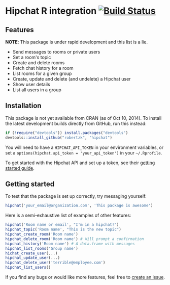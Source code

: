 Hipchat R integration [![Build Status](https://travis-ci.org/robertzk/hipchat.svg?branch=master)](https://travis-ci.org/robertzk/hipchat)
=======

Features
--------
**NOTE**: This package is under rapid development and this list is a lie.

* Send messages to rooms or private users
* Set a room's topic
* Create and delete rooms
* Fetch chat history for a room
* List rooms for a given group
* Create, update and delete (and undelete) a Hipchat user
* Show user details
* List all users in a group

Installation
-----------

This package is not yet available from CRAN (as of Oct 10, 2014).
To install the latest development builds directly from GitHub, run this instead:

```R
if (!require("devtools")) install.packages("devtools")
devtools::install_github("robertzk", "hipchat")
```

You will need to have a `HIPCHAT_API_TOKEN` in your environment variables,
or set a `options(hipchat.api_token = 'your_api_token')` in your `~/.Rprofile`.

To get started with the Hipchat API and set up a token, see their [getting started guide](https://www.hipchat.com/docs/apiv2).


Getting started
----------------

To test that the package is set up correctly, try messaging yourself:

```R
hipchat('your_email@organization.com', 'This package is awesome')
```

Here is a semi-exhaustive list of examples of other features:

```R
hipchat('Room name or email', "I'm in a hipchat!")
hipchat_topic('Room name', "This is the new topic")
hipchat_create_room('Room name')
hipchat_delete_room('Room name') # Will prompt a confirmation
hipchat_history('Room name') # A data.frame with messages
hipchat_list_rooms('Group name')
hichat_create_user(...)
hipchat_update_user(...)
hipchat_delete_user('terrible@employee.com')
hipchat_list_users()
```

If you find any bugs or would like more features, feel free to [create an issue](https://github.com/robertzk/hipchat/issues/new).
